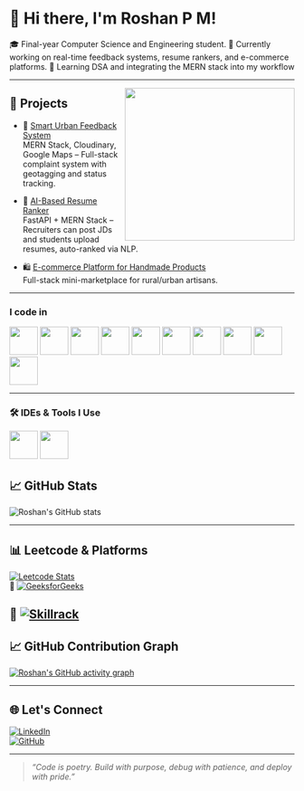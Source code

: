 <h1>👋 Hi there, I'm Roshan P M!</h1>

🎓 Final-year Computer Science and Engineering student.
🔭 Currently working on real-time feedback systems, resume rankers, and e-commerce platforms. 
🌱 Learning DSA and integrating the MERN stack into my workflow  

---

<img align="right" width="300" height="270" src="https://user-images.githubusercontent.com/74038190/212749171-b84692a8-2b04-4e3b-93ca-ac14705da224.gif">

## 🚀 Projects

- 🔧 [Smart Urban Feedback System](https://github.com/roshanpm25/Urban-feedback)  
  MERN Stack, Cloudinary, Google Maps – Full-stack complaint system with geotagging and status tracking.

- 🤖 [AI-Based Resume Ranker](https://github.com/roshanpm25/AI-Based-Resume-Ranking)  
  FastAPI + MERN Stack – Recruiters can post JDs and students upload resumes, auto-ranked via NLP.

- 🛍️ [E-commerce Platform for Handmade Products](https://github.com/roshanpm25/Handmade-products-website)  
  Full-stack mini-marketplace for rural/urban artisans.

---

### I code in


<p>
  <img height="50" src="https://img.icons8.com/color/48/000000/c-programming.png" />
  <img height="50" src="https://img.icons8.com/color/48/000000/java-coffee-cup-logo.png" />
  <img height="50" src="https://img.icons8.com/color/48/000000/html-5.png" />
  <img height="50" src="https://img.icons8.com/color/48/000000/css3.png" />
  <img height="50" src="https://img.icons8.com/color/48/000000/javascript.png" />
  <img height="50" src="https://img.icons8.com/color/48/000000/mongodb.png" />
<img height="50" src="https://img.icons8.com/?size=100&id=9Gfx4Dfxl0JK&format=png&color=000000" />
  <img height="50" src="https://img.icons8.com/officel/80/react.png" />
  <img height="50" src="https://img.icons8.com/color/48/000000/nodejs.png" />
 <img height="50" src="https://img.icons8.com/?size=100&id=6o3xw2TdxzCR&format=png&color=000000" />


</p>

---

### 🛠️ IDEs & Tools I Use

<p>
  <img height="50" src="https://img.icons8.com/color/48/000000/visual-studio-code-2019.png" />
  <img height="50" src="https://img.icons8.com/?size=100&id=SzgQDfObXUbA&format=png&color=000000" />
  
</p>



## 📈 GitHub Stats

![Roshan's GitHub stats](https://github-readme-stats.vercel.app/api?username=roshanpm25&show_icons=true&theme=tokyonight)

---

## 📊 Leetcode & Platforms

[![Leetcode Stats](https://leetcard.jacoblin.cool/arsrosh?theme=dark)](https://leetcode.com/u/arsrosh/)  
🔗 [![GeeksforGeeks](https://img.shields.io/badge/GeeksforGeeks-1abc9c?style=for-the-badge&logo=geeksforgeeks&logoColor=white)](https://www.geeksforgeeks.org/user/arsrrun1/)

🔗 [![Skillrack](https://img.shields.io/badge/Skillrack-0066ff?style=for-the-badge)](http://www.skillrack.com/profile/407243/85a553b662e05560a1970547dfebd1b2fd08136a)
---
## 📈 GitHub Contribution Graph

[![Roshan's GitHub activity graph](https://github-readme-activity-graph.vercel.app/graph?username=roshanpm25&bg_color=0d1117&color=ffffff&line=00ffff&point=ffffff&area=true&hide_border=true)](https://github.com/roshanpm25)




---

## 🌐 Let's Connect

[![LinkedIn](https://img.shields.io/badge/-Roshan%20P%20M-blue?style=for-the-badge&logo=Linkedin&logoColor=white)](https://www.linkedin.com/in/roshan-p-m-50420225a)  
[![GitHub](https://img.shields.io/badge/-GitHub-000?style=for-the-badge&logo=github&logoColor=white)](https://github.com/roshanpm25)

---
> _“Code is poetry. Build with purpose, debug with patience, and deploy with pride.”_
